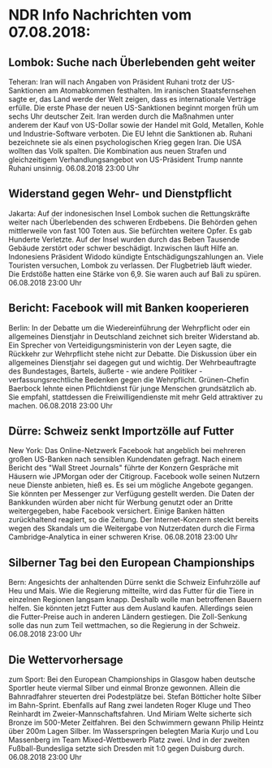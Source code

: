 # NDR Info Nachrichten vom 07.08.2018:


## Lombok: Suche nach Überlebenden geht weiter
Teheran: Iran will nach Angaben von Präsident Ruhani trotz der US-Sanktionen am Atomabkommen festhalten. Im iranischen Staatsfernsehen sagte er, das Land werde der Welt zeigen, dass es internationale Verträge erfülle. Die erste Phase der neuen US-Sanktionen beginnt morgen früh um sechs Uhr deutscher Zeit. Iran werden durch die Maßnahmen unter anderem der Kauf von US-Dollar sowie der Handel mit Gold, Metallen, Kohle und Industrie-Software verboten. Die EU lehnt die Sanktionen ab. Ruhani bezeichnete sie als einen psychologischen Krieg gegen Iran. Die USA wollten das Volk spalten. Die Kombination aus neuen Strafen und gleichzeitigem Verhandlungsangebot von US-Präsident Trump nannte Ruhani unsinnig. 06.08.2018 23:00 Uhr 

## Widerstand gegen Wehr- und Dienstpflicht
Jakarta: Auf der indonesischen Insel Lombok suchen die Rettungskräfte weiter nach Überlebenden des schweren Erdbebens. Die Behörden gehen mittlerweile von fast 100 Toten aus. Sie befürchten weitere Opfer. Es gab Hunderte Verletzte. Auf der Insel wurden durch das Beben Tausende Gebäude zerstört oder schwer beschädigt. Inzwischen läuft Hilfe an. Indonesiens Präsident Widodo kündigte Entschädigungszahlungen an. Viele Touristen versuchen, Lombok zu verlassen. Der Flugbetrieb läuft wieder. Die Erdstöße hatten eine Stärke von 6,9. Sie waren auch auf Bali zu spüren. 06.08.2018 23:00 Uhr 

## Bericht: Facebook will mit Banken kooperieren
Berlin: In der Debatte um die Wiedereinführung der Wehrpflicht oder ein allgemeines Dienstjahr in Deutschland zeichnet sich breiter Widerstand ab. Ein Sprecher von Verteidigungsministerin von der Leyen sagte, die Rückkehr zur Wehrpflicht stehe nicht zur Debatte. Die Diskussion über ein allgemeines Dienstjahr sei dagegen gut und wichtig. Der Wehrbeauftragte des Bundestages, Bartels, äußerte - wie andere Politiker - verfassungsrechtliche Bedenken gegen die Wehrpflicht. Grünen-Chefin Baerbock lehnte einen Pflichtdienst für junge Menschen grundsätzlich ab. Sie empfahl, stattdessen die Freiwilligendienste mit mehr Geld attraktiver zu machen. 06.08.2018 23:00 Uhr 

## Dürre: Schweiz senkt Importzölle auf Futter
New York: Das Online-Netzwerk Facebook hat angeblich bei mehreren großen US-Banken nach sensiblen Kundendaten gefragt. Nach einem Bericht des "Wall Street Journals" führte der Konzern Gespräche mit Häusern wie JPMorgan oder der Citigroup. Facebook wolle seinen Nutzern neue Dienste anbieten, hieß es. Es sei um mögliche Angebote gegangen. Sie könnten per Messenger zur Verfügung gestellt werden. Die Daten der Bankkunden würden aber nicht für Werbung genutzt oder an Dritte weitergegeben, habe Facebook versichert. Einige Banken hätten zurückhaltend reagiert, so die Zeitung. Der Internet-Konzern steckt bereits wegen des Skandals um die Weitergabe von Nutzerdaten durch die Firma Cambridge-Analytica in einer schweren Krise. 06.08.2018 23:00 Uhr 

## Silberner Tag bei den European Championships
Bern: Angesichts der anhaltenden Dürre senkt die Schweiz Einfuhrzölle auf Heu und Mais. Wie die Regierung mitteilte, wird das Futter für die Tiere in einzelnen Regionen langsam knapp. Deshalb wolle man betroffenen Bauern helfen. Sie könnten jetzt Futter aus dem Ausland kaufen. Allerdings seien die Futter-Preise auch in anderen Ländern gestiegen. Die Zoll-Senkung solle das nun zum Teil wettmachen, so die Regierung in der Schweiz. 06.08.2018 23:00 Uhr 

## Die Wettervorhersage
zum Sport: Bei den European Championships in Glasgow haben deutsche Sportler heute viermal Silber und einmal Bronze gewonnen. Allein die Bahnradfahrer steuerten drei Podestplätze bei. Stefan Bötticher holte Silber im Bahn-Sprint. Ebenfalls auf Rang zwei landeten Roger Kluge und Theo Reinhardt im Zweier-Mannschaftsfahren. Und Miriam Welte sicherte sich Bronze im 500-Meter Zeitfahren. Bei den Schwimmern gewann Philip Heintz über 200m Lagen Silber. Im Wasserspringen belegten Maria Kurjo und Lou Massenberg im Team Mixed-Wettbewerb Platz zwei. Und in der zweiten Fußball-Bundesliga setzte sich Dresden mit 1:0 gegen Duisburg durch. 06.08.2018 23:00 Uhr 
